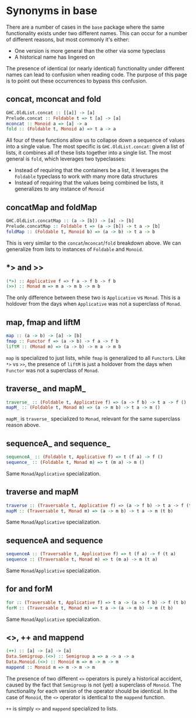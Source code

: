 # Synonyms in base

There are a number of cases in the `base` package where the same
functionality exists under two different names. This can occur for a
number of different reasons, but most commonly it's either:

* One version is more general than the other via some typeclass
* A historical name has lingered on

The presence of identical (or nearly identical) functionality under
different names can lead to confusion when reading code. The purpose
of this page is to point out these occurrences to bypass this
confusion.

## concat, mconcat and fold

```haskell
GHC.OldList.concat :: [[a]] -> [a]
Prelude.concat :: Foldable t => t [a] -> [a]
mconcat :: Monoid a => [a] -> a
fold :: (Foldable t, Monoid a) => t a -> a
```

All four of these functions allow us to collapse down a sequence of
values into a single value. The most specific is `GHC.OldList.concat`:
given a list of lists, it combines all of these lists together into a
single list. The most general is `fold`, which leverages two
typeclasses:

* Instead of requiring that the containers be a list, it leverages the
  `Foldable` typeclass to work with many more data structures
* Instead of requiring that the values being combined be lists, it
  generalizes to any instance of `Monoid`

## concatMap and foldMap

```haskell
GHC.OldList.concatMap :: (a -> [b]) -> [a] -> [b]
Prelude.concatMap :: Foldable t => (a -> [b]) -> t a -> [b]
foldMap :: (Foldable t, Monoid b) => (a -> b) -> t a -> b
```

This is very similar to the `concat`/`mconcat`/`fold` breakdown
above. We can generalize from lists to instances of `Foldable` and
`Monoid`.

## *> and >>

```haskell
(*>) :: Applicative f => f a -> f b -> f b
(>>) :: Monad m => m a -> m b -> m b
```

The only difference between these two is `Applicative` vs
`Monad`. This is a holdover from the days when `Applicative` was not a
superclass of `Monad`.

## map, fmap and liftM

```haskell
map :: (a -> b) -> [a] -> [b]
fmap :: Functor f => (a -> b) -> f a -> f b
liftM :: (Monad m) => (a -> b) -> m a -> m b
```

`map` is specialized to just lists, while `fmap` is generalized to all
`Functor`s. Like `*>` vs `>>`, the presence of `liftM` is just a
holdover from the days when `Functor` was not a superclass of `Monad`.

## traverse_ and mapM_

```haskell
traverse_ :: (Foldable t, Applicative f) => (a -> f b) -> t a -> f ()
mapM_ :: (Foldable t, Monad m) => (a -> m b) -> t a -> m ()
```

`mapM_` is `traverse_` specialized to `Monad`, relevant for the same
superclass reason above.

## sequenceA_ and sequence_

```haskell
sequenceA_ :: (Foldable t, Applicative f) => t (f a) -> f ()
sequence_ :: (Foldable t, Monad m) => t (m a) -> m ()
```

Same `Monad`/`Applicative` specialization.

## traverse and mapM

```haskell
traverse :: (Traversable t, Applicative f) => (a -> f b) -> t a -> f (t b)
mapM :: (Traversable t, Monad m) => (a -> m b) -> t a -> m (t b)
```

Same `Monad`/`Applicative` specialization.

## sequenceA and sequence

```haskell
sequenceA :: (Traversable t, Applicative f) => t (f a) -> f (t a)
sequence :: (Traversable t, Monad m) => t (m a) -> m (t a)
```

Same `Monad`/`Applicative` specialization.

## for and forM

```haskell
for :: (Traversable t, Applicative f) => t a -> (a -> f b) -> f (t b)
forM :: (Traversable t, Monad m) => t a -> (a -> m b) -> m (t b)
```

Same `Monad`/`Applicative` specialization.

## <>, ++ and mappend

```haskell
(++) :: [a] -> [a] -> [a]
Data.Semigroup.(<>) :: Semigroup a => a -> a -> a
Data.Monoid.(<>) :: Monoid m => m -> m -> m
mappend :: Monoid m => m -> m -> m
```

The presence of two different `<>` operators is purely a historical
accident, caused by the fact that `Semigroup` is not (yet) a
superclass of `Monoid`. The functionality for each version of the
operator should be identical. In the case of `Monoid`, the `<>`
operator is identical to the `mappend` function.

`++` is simply `<>` and `mappend` specialized to lists.
